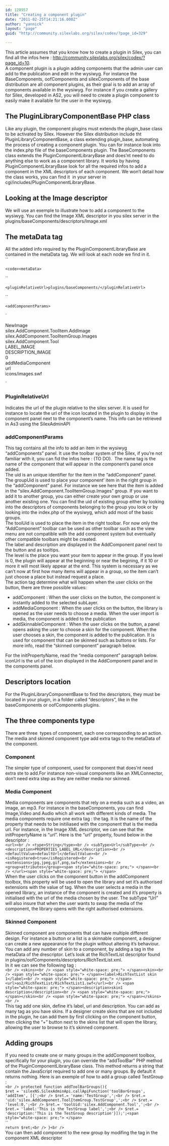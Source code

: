```yaml
---
id: 128957
title: "Creating a component plugin"
date: "2011-02-25T14:21:16.000Z"
author: "yannick"
layout: "page"
guid: "http://community.silexlabs.org/silex/codex/?page_id=329"

---
```

This article assumes that you know how to create a plugin in Silex, you can find all the infos here : <http://community.silexlabs.org/silex/codex/?page_id=10>.  
A component plugin is a plugin adding components that the admin user can add to the publication and edit in the wysiwyg. For instance the BaseComponents, oofComponents and silexComponents of the base distribution are all component plugins, as their goal is to add an array of components available in the wysiwyg. For instance if you create a gallery for Silex, developed in AS2, you will need to create a plugin component to easily make it available for the user in the wysiwyg.

## The PluginLibraryComponentBase PHP class

Like any plugin, the component plugins must extends the plugin\_base class to be activated by Silex. However the Silex distribution include tht PluginLibraryComponentBase, a class extending plugin\_base, automating the process of creating a component plugin. You can for instance look into the index.php file of the baseComponents plugin. The BaseComponents class extends the PluginComponentLibraryBase and does&#8217;nt need to do anything else to work as a component library. It works by having PluginComponentLibraryBase look for all the required infos to add a component in the XML descriptors of each component. We won&#8217;t detail how the class works, you can find it  in your server in cgi/includes/PluginComponentLibraryBase.

## Looking at the Image descriptor

We will use an exemple to illustrate how to add a component to the wysiwyg. You can find the Image XML descriptor in you silex server in the plugins/baseComponents/descriptors/Image.xml

## The metaData tag

All the added info required by the PluginComponentLibraryBase are contained in the metaData tag. We will look at each node we find in it.  
 ``

<div id="_mcePaste">
  <code>&lt;code>&lt;metaData&gt;</code></code>
</div>

 ``

<div id="_mcePaste">
  <code>&lt;pluginRelativeUrl&gt;plugins/baseComponents/&lt;/pluginRelativeUrl&gt;</code>
</div>

 ``

<div id="_mcePaste">
  <code>&lt;addComponentParams&gt;</code>
</div>

`</p>
<div id="_mcePaste"><name>NewImage</name></div>
<div id="_mcePaste"><uid>silex.AddComponent.ToolItem.AddImage</uid></div>
<div id="_mcePaste"><groupUid>silex.AddComponent.ToolItemGroup.Images</groupUid></div>
<div id="_mcePaste"><toolUid>silex.AddComponent.Tool</toolUid></div>
<div id="_mcePaste"><label>LABEL_IMAGE</label></div>
<div id="_mcePaste"><description>DESCRIPTION_IMAGE</description></div>
<div id="_mcePaste"><level>0</level></div>
<div id="_mcePaste"><action>addMediaComponent</action></div>
<div id="_mcePaste"><initPropertyName>url</initPropertyName></div>
<div id="_mcePaste"><iconUrl>icons/images.swf</iconUrl></div>
<div id="_mcePaste"></addComponentParams></div>
<div id="_mcePaste"></metaData></div>
<p>`

### PluginRelativeUrl

Indicates the url of the plugin relative to the silex server. It is used for instance to locate the url of the icon located in the plugin to display in the component panel next to the component&#8217;s name. This info can be retrieved in As3 using the SilexAdminAPI

### addComponentParams

This tag contains all the info to add an item in the wysiwyg &#8220;addComponents&#8221; panel. It use the toolbar system of the Silex, if you&#8217;re not familiar with it, you can fid the infos here : (TO DO).  The name tag is the name of the component that will appear in the component&#8217;s panel once added.  
The uid is an unique identifier for the item in the &#8220;addComponent&#8221; panel.  
The groupUid is used to place your component&#8217; item in the right group in the &#8220;addComponent&#8221; panel. For instance we see here that the item is added in the &#8220;silex.AddComponent.ToolItemGroup.Images&#8221; group. If you want to add it to another group, you can either create your own group or use another existing one. You can find the uid of existing group either by looking into the descriptors of components belonging to the group you look or by looking into the index.php of the wysiwyg, which add most of the basic groups.  
The toolUid is used to place the item in the right toolbar. For now only the &#8220;AddComponent&#8221; toolbar can be used as other toolbar such as the view menu are not compatible with the add component system but eventually other compatible toolbars might be created.  
The label and description are displayed in the AddComponent panel next to the button and as tooltips.  
The level is the place you want your item to appear in the group. If you level is 0, the plugin will appear at the beginning or near the begining, if it 10 or more it will most likely appear at the end. This system is necessary as we can&#8217;t now at first how many items will appear in a group, so the item can&#8217;t just choose a place but instead request a place.  
The action tag determine what will happen when the user clicks on the button, there are three possible values:

  * addComponent : When the user clicks on the button, the component is instantly added to the selected subLayer.
  * addMediaComponent : When the user clicks on the button, the library is opened as the user needs to choose a media. When the user import is media, the component is added to the publication
  * addSkinnableComponent : When the user clicks on the button, a panel opens asking the user to choose a skin for the component. When the user chooses a skin, the component is added to the publication. It is used for component that can be skinned such as buttons or lists. For more info, read the &#8220;skinned component&#8221; paragraph below.

For the initPropertyName, read the &#8220;media component&#8221; paragraph below.  
iconUrl is the url of the icon displayed in the AddComponent panel and in the components panel.

## Descriptors location

For the PluginLibraryComponentBase to find the descriptors, they must be located in your plugin, in a folder called &#8220;descriptors&#8221;, like in the baseComponents or oofComponents plugins.

## The three components type

There are three  types of component, each one corresponding to an action. The media and skinned component type add extra tags to the metaData of the component.

### Component

The simpler type of component, used for component that does&#8217;nt need extra ste to add.For instance non-visual components like an XMLConnector, don&#8217;t need extra step as they are neither media nor skinned.

### Media Component

Media components are components that rely on a media such as a video, an image, an mp3. For instance in the baseComponents, you can find Image,Video and Audio which all work with different kinds of media. The media components require one extra tag : the <initPropertyName> tag. It is the name of the property that needs to be initiliased with the component that is the media url. For instance, in the Image XML descriptor, we can see that the initPropertyName is &#8220;url&#8221;. Here is the &#8220;url&#8221; property, found below in the descriptor :  
 `<url><br />
<type>String</type><br />
<subType>Url</subType><br />
<description>PROPERTIES_LABEL_URL</description><br />
<defaultValue>defaultUrl</defaultValue><br />
<isRegistered>true</isRegistered><br />
<extensions>jpg,jpeg,gif,png,swf</extensions><br />
<group>attributes</group><span style="white-space: pre;"> </span><br />
</url><span style="white-space: pre;"> </span>`  
When the user clicks on the component button in the addComponent toolbox, this property will be used to open the library and set it&#8217;s authorised extensions with the value of <extensions> tag. When the user selects a media in the opened library, an instance of the component is created and it&#8217;s <initPropertyName> property is initialised with the url of the media chosen by the user. The subType &#8220;Url&#8221; will also insure that when the user wants to swap the media of the component, the library opens with the right authorised extensions.

### Skinned Component

Skinned component are components that can have multiple different design. For instance a button or a list is a skinnable component, a designer can create a new appearance for the plugin without altering it&#8217;s behaviour. You can add any number of skin to a component, by adding a <skins> tag in the metaData of the drescriptor. Let&#8217;s look at the RichTextList descriptor found in plugins/oofComponents/descriptors/RichTextList.xml.  
In it we can see the following tag :  
`<br />
<skins><br />
<span style="white-space: pre;"> </span><skin><br />
<span style="white-space: pre;"> </span><label>RichTextList skin 1</label><br />
<span style="white-space: pre;"> </span><url>as2/RichTextList/RichTextList1.swf</url><br />
<span style="white-space: pre;"> </span><description>skin1 description</description><br />
<span style="white-space: pre;"> </span></skin><br />
<span style="white-space: pre;"> </span></skins><br />
`  
This tag add one skin, define it&#8217;s label, url and description. You can add as many<skin> tag as you have skins. If a designer create skins that are not included in the plugin, he can add them by first clicking on the component button, then clicking the &#8220;+&#8221; button next to the skins list that will open the library, allowing the user to browse to it&#8217;s skinned component.

## Adding groups

If you need to create one or many groups in the addComponent toolbox, specifically for your plugin, you can override the &#8220;addToolBar&#8221; PHP method of the PluginComponentLibraryBase class. This method returns a string that contain the JavaScript required to add one or many groups. By default it returns nothing. Here is an exemple of how to add a group called TestGroup :  
`<br />
protected function addToolBarGroups(){`  
`$ret = 'silexNS.SilexAdminApi.callApiFunction('toolBarGroups', 'addItem', [{';<br />
$ret.= 'name:'TestGroup',';<br />
$ret.= 'uid:'silex.AddComponent.ToolItemGroup.TestGroup',';<br />
$ret.= 'level:0,';<br />
$ret.= 'toolUid:'silex.AddComponent.Tool',';<br />
$ret.= 'label:'This is the TestGroup label',';<br />
$ret.= 'description:'This is the TestGroup description'}]);';<span style="white-space: pre;"> </span>`  
 ``  
`return $ret;<br />
}<br />
`  
You can then add component to the new group by modifing the <groupUid> tag in the component XML descriptor
























